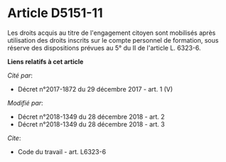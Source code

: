 # Article D5151-11

Les droits acquis au titre de l'engagement citoyen sont mobilisés après utilisation des droits inscrits sur le compte
personnel de formation, sous réserve des dispositions prévues au 5° du II de l'article L. 6323-6.

**Liens relatifs à cet article**

_Cité par_:

  - Décret n°2017-1872 du 29 décembre 2017 - art. 1 (V)

_Modifié par_:

  - Décret n°2018-1349 du 28 décembre 2018 - art. 2
  - Décret n°2018-1349 du 28 décembre 2018 - art. 3

_Cite_:

  - Code du travail - art. L6323-6
